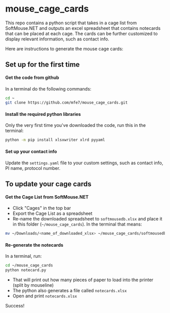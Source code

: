 # mouse_cage_cards

This repo contains a python script that takes in a cage list from SoftMouse.NET and outputs an excel spreadsheet that contains notecards that can be placed at each cage.
The cards can be further customized to display relevant information, such as contact info.

Here are instructions to generate the mouse cage cards:

## Set up for the first time

#### Get the code from github
In a terminal do the following commands:
```bash
cd ~
git clone https://github.com/mfe7/mouse_cage_cards.git
```

#### Install the required python libraries
Only the very first time you've downloaded the code, run this in the terminal:
```bash
python -m pip install xlsxwriter xlrd pyyaml
```

#### Set up your contact info 

Update the `settings.yaml` file to your custom settings, such as contact info, PI name, protocol number.

## To update your cage cards

#### Get the Cage List from SoftMouse.NET
* Click "Cages" in the top bar
* Export the Cage List as a spreadsheet
* Re-name the downloaded spreadsheet to `softmousedb.xlsx` and place it in this folder (`~/mouse_cage_cards`). In the terminal that means:
```bash
mv ~/Downloads/<name_of_downloaded_xlsx> ~/mouse_cage_cards/softmousedb.xlsx
```

#### Re-generate the notecards
In a terminal, run:
```bash
cd ~/mouse_cage_cards
python notecard.py
```

* That will print out how many pieces of paper to load into the printer (split by mouseline)
* The python also generates a file called `notecards.xlsx`
* Open and print `notecards.xlsx`

Success!